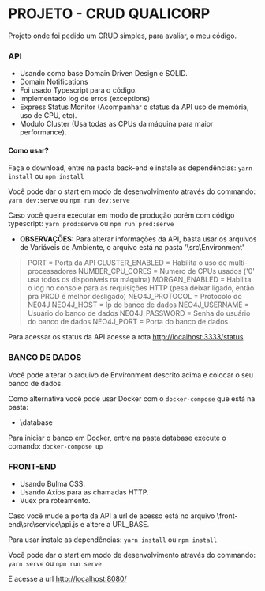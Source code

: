 # PROJETO - CRUD QUALICORP

Projeto onde foi pedido um CRUD simples, para avaliar, o meu código.

### API

* Usando como base Domain Driven Design e SOLID.
* Domain Notifications
* Foi usado Typescript para o código.
* Implementado log de erros (exceptions)
* Express Status Monitor (Acompanhar o status da API uso de memória, uso de CPU, etc).
* Modulo Cluster (Usa todas as CPUs da máquina para maior performance).
  
#### Como usar? 

Faça o download, entre na pasta back-end e instale as dependências:
`yarn install` ou `npm install`

Você pode dar o start em modo de desenvolvimento através do commando:
`yarn dev:serve` ou `npm run dev:serve`

Caso você queira executar em modo de produção porém com código typescript:
`yarn prod:serve` ou `npm run prod:serve`

* **OBSERVAÇÕES:**
Para alterar informações da API, basta usar os arquivos de Variáveis de Ambiente, o arquivo está na pasta '\src\Environment'

> PORT = Porta da API
> CLUSTER_ENABLED = Habilita o uso de multi-processadores
> NUMBER_CPU_CORES = Numero de CPUs usados ('0' usa todos os disponíveis na máquina)
> MORGAN_ENABLED = Habilita o log no console para as requisições HTTP (pesa deixar ligado, então pra PROD é melhor desligado)
> NEO4J_PROTOCOL = Protocolo do NE04J
> NEO4J_HOST = Ip do banco de dados
> NEO4J_USERNAME = Usuário do banco de dados
> NEO4J_PASSWORD = Senha do usuário do banco de dados
> NEO4J_PORT = Porta do banco de dados

Para acessar os status da API acesse a rota [http://localhost:3333/status](http://localhost:3333/status)

### BANCO DE DADOS

Você pode alterar o arquivo de Environment descrito acima e colocar o seu banco de dados.

Como alternativa você pode usar Docker com o `docker-compose` que está na pasta:

- \database

Para iniciar o banco em Docker, entre na pasta database execute o comando:
`docker-compose up`

### FRONT-END

* Usando Bulma CSS.
* Usando Axios para as chamadas HTTP.
* Vuex pra roteamento.

Caso você mude a porta da API a url de acesso está no arquivo \front-end\src\service\api.js
e altere a URL_BASE.

Para usar instale as dependências:
`yarn install` ou `npm install`

Você pode dar o start em modo de desenvolvimento através do commando:
`yarn serve` ou `npm run serve`

E acesse a url [http://localhost:8080/](http://localhost:8080/)
